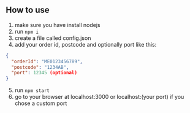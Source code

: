 ## How to use
1. make sure you have install nodejs
2. run `npm i`
3. create a file called config.json
4. add your order id, postcode and optionally port like this: 
```json
{
  "orderId": "ME0123456789",
  "postcode": "1234AB",
  "port": 12345 (optional)
}
```
5. run `npm start`
6. go to your browser at localhost:3000 or localhost:(your port) if you chose a custom port